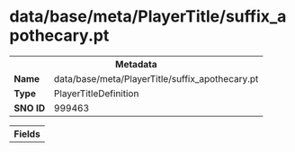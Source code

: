 <h1>data/base/meta/PlayerTitle/suffix_apothecary.pt</h1><table><tr><th colspan="100%">Metadata</th></tr><tr><td><b>Name</b></td><td>data/base/meta/PlayerTitle/suffix_apothecary.pt</td></tr><tr><td><b>Type</b></td><td>PlayerTitleDefinition</td></tr><tr><td><b>SNO ID</b></td><td>999463</td></tr></table>

<table><tr><th colspan="100%">Fields</th></tr></table>


